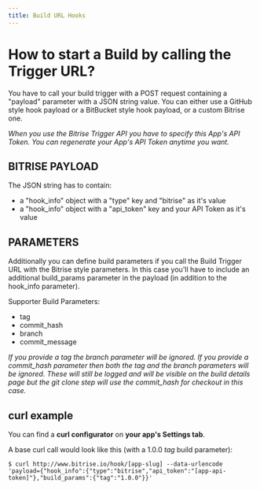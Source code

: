 ```yaml
---
title: Build URL Hooks
---
```



# How to start a Build by calling the Trigger URL?

You have to call your build trigger with a POST request containing a "payload" parameter
with a JSON string value.
You can either use a GitHub style hook payload or a BitBucket style
hook payload, or a custom Bitrise one.

*When you use the Bitrise Trigger API you have to specify this App's API Token. You can regenerate your App's API Token anytime you want.*

## BITRISE PAYLOAD

The JSON string has to contain:

* a "hook_info" object with a "type" key and "bitrise" as it's value
* a "hook_info" object with a "api_token" key and your API Token as it's value

## PARAMETERS

Additionally you can define build parameters if you call the Build Trigger URL
with the Bitrise style parameters. In this case you'll have to include an
additional build_params parameter in the payload (in addition to the hook_info parameter).

Supporter Build Parameters:

* tag
* commit_hash
* branch
* commit_message

*If you provide a tag the branch parameter will be ignored. If you provide a commit_hash parameter then both the tag and the branch parameters will be ignored. These will still be logged and will be visible on the build details page but the git clone step will use the commit_hash for checkout in this case.*

## curl example

You can find a **curl configurator** on **your app's Settings tab**.

A base curl call would look like this (with a 1.0.0 *tag* build parameter):

`$ curl http://www.bitrise.io/hook/[app-slug] --data-urlencode 'payload={"hook_info":{"type":"bitrise","api_token":"[app-api-token]"},"build_params":{"tag":"1.0.0"}}'`
